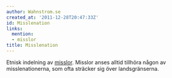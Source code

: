 ```yaml
---
author: Wahnstrom.se
created_at: '2011-12-28T20:47:33Z'
id: Misslenation
links:
  mention:
  - misslor
title: Misslenation
---
```


Etnisk indelning av [misslor]. Misslor anses alltid tillhöra någon av misslenationerna, som ofta
sträcker sig över landsgränserna.

  [misslor]: misslor